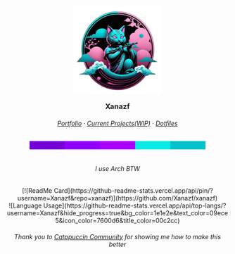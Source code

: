 <h3 align="center">
  <img src="https://github.com/Xanazf/xanazf/blob/main/assets/catlogo1.png?raw=true" width="200" alt="logo"/><br/>
  <img src="https://raw.githubusercontent.com/catppuccin/catppuccin/main/assets/misc/transparent.png" height="30" width="0px"/>
  Xanazf
  <img src="https://raw.githubusercontent.com/catppuccin/catppuccin/main/assets/misc/transparent.png" height="30" width="0px"/>
</h3>

<h6 align="center">
  <a href="https://xanazf.github.io/">Portfolio</a>
  ·
  <a href="https://github.com/">Current Projects(WIP)</a>
  ·
  <a href="https://github.com/Xanazf/dotfiles">Dotfiles</a>
</h6>
<h6 align="center">
    <img src="https://github.com/Xanazf/xanazf/blob/main/assets/basepalette_vt.png?raw=true" width="400"/>
</h6>

<h6 align="center">
  I use Arch BTW
</h6>

<div align="center">
[![ReadMe Card](https://github-readme-stats.vercel.app/api/pin/?username=Xanazf&repo=xanazf)](https://github.com/Xanazf/xanazf)
</div>
  
<div align="center">
![Language Usage](https://github-readme-stats.vercel.app/api/top-langs/?username=Xanazf&hide_progress=true&bg_color=1e1e2e&text_color=09ece5&icon_color=7600d6&title_color=00c2cc)
</div>


  


<h6 align="center">
  Thank you to <a href="https://github.com/catppuccin">Catppuccin Community</a> for showing me how to make this better
</h6>
